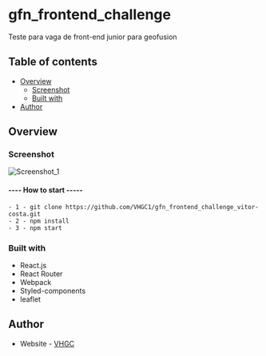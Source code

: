 # gfn_frontend_challenge

Teste para vaga de front-end junior para geofusion

## Table of contents

- [Overview](#overview)
  - [Screenshot](#screenshot)
  - [Built with](#built-with)
- [Author](#author)

## Overview

### Screenshot

![Screenshot_1](https://user-images.githubusercontent.com/54951281/159583621-7aa4141c-9520-4b01-b0ab-8016e692a6e0.png)

#### ---- How to start -----
    
    - 1 - git clone https://github.com/VHGC1/gfn_frontend_challenge_vitor-costa.git
    - 2 - npm install
    - 3 - npm start

### Built with

- React.js
- React Router
- Webpack
- Styled-components
- leaflet

## Author

- Website - [VHGC](https://vhgc.netlify.app/)



